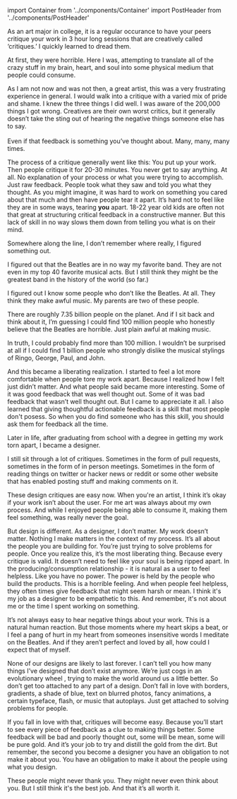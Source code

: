 import Container from '../components/Container'
import PostHeader from '../components/PostHeader'

<Container>
  <PostHeader 
    title="Getting Critiqued"
    published="03-04-17"
  />

  As an art major in college, it is a regular occurance to have
  your peers critique your work in 3 hour long sessions that are creatively
  called ‘critiques.’ I quickly learned to dread them.

  At first, they were horrible. Here I was, attempting to translate all of
  the crazy stuff in my brain, heart, and soul into some physical medium
  that people could consume.

  As I am not now and was not then, a great artist, this was a
  very frustrating experience in general. I would walk into a critique
  with a varied mix of pride and shame. I knew the three things I did well. I was aware of the 200,000 things I got wrong.
  Creatives are their own worst critics, but it generally doesn’t take the sting
  out of hearing the negative things someone else has to say.
  <br />
  <br />
  Even if that feedback is something you’ve thought about. Many, many, many times.

  The process of a critique generally went like this: You put up your work. Then people
  critique it for 20-30 minutes. You never get to say anything. At all. No
  explanation of your process or what you were trying to accomplish. Just raw feedback. People
  took what they saw and told you what they thought. As you might imagine, it was
  hard to work on something you cared about that much and then have people tear
  it apart. It’s hard not to feel like they are in some ways, tearing <b>you</b> apart.
  18-22 year old kids are often not that great at structuring critical feedback in a constructive
  manner. But this lack of skill in no way slows them down from telling you what is on their
  mind.

  Somewhere along the line, I don’t remember where really, I figured something out.

  I figured out that the Beatles are in no way my favorite band. They are not even in my
  top 40 favorite musical acts. But I still think they might be the greatest band
  in the history of the world (so far.)

  I figured out I know some people who don’t like the Beatles. At all.
  They think they make awful music. My parents are two of these people.

  There are roughly 7.35 billion people on the planet. And if I sit back and
  think about it, I’m guessing I could find 100 million people who honestly
  believe that the Beatles are horrible. Just plain awful at making music.

  In truth, I could probably find more than 100 million. I wouldn’t be
  surprised at all if I could find 1 billion people who
  strongly dislike the musical stylings of Ringo, George, Paul, and John.

  And this became a liberating realization. I started to feel a lot more
  comfortable when people tore my work apart. Because I realized how I felt
  just didn’t matter. And what people said became more interesting. Some of it
  was good feedback that was well thought out. Some of it was bad feedback that
  wasn’t well thought out. But I came to appreciate it all. I also learned that
  giving thoughtful actionable feedback is a skill that most people don't posess.
  So when you do find someone who has this skill, you should ask them for feedback all the time.

  Later in life, after graduating from school with a degree in getting my work torn apart, I became a designer.

  I still sit through a lot of critiques. Sometimes in the form
  of pull requests, sometimes in the form of in person meetings. Sometimes in
  the form of reading things on twitter or hacker news or reddit or some other
  website that has enabled posting stuff and making comments on it.

  These design critiques are easy now. When you're an artist, I think it’s okay if your
  work isn’t about the user. For me art was always about my own process. And while I
  enjoyed people being able to consume it, making them feel something, was really never the goal.

  But design is different. As a designer, I don’t matter. My work doesn’t
  matter. Nothing I make matters in the context of my process.  It’s all about
  the people you are building for. You’re just trying to solve problems for
  people. Once you realize this, it’s the most liberating thing. Because every
  critique is valid. It doesn’t need to feel like your soul is being ripped
  apart. In the producing/consumption relationship - it is natural as a user to feel
  helpless. Like you have no power. The power is held by the people who build the products.
  This is a horrible feeling. And when people feel helpless, they often times give feedback
  that might seem harsh or mean. I think it's my job as a designer to be empathetic to this. And remember,
  it's not about me or the time I spent working on something.

  It’s not always easy to hear negative things about your work. This is a natural
  human reaction. But those moments where my heart skips a beat, or I feel a pang
  of hurt in my heart from someones insensitive words I meditate on the Beatles.
  And if they aren’t perfect and loved by all, how could I expect that of myself.

  None of our designs are likely to last forever. I can’t tell you how many
  things I’ve designed that don’t exist anymore. We’re just cogs in an
  evolutionary wheel , trying to make the world around us a little better. So don’t get too
  attached to any part of a design. Don’t fall in love with borders,
  gradients, a shade of blue, text on blurred photos, fancy animations, a certain
  typeface, flash, or music that autoplays. Just get
  attached to solving problems for people.

If you fall in love with that, critiques will become easy. Because
you’ll start to see every piece of feedback as a clue to making things better.
Some feedback will be bad and poorly thought out, some will be mean, some will be pure gold. And
it’s your job to try and distill the gold from the dirt. But remember, the
second you become a designer you have an obligation to not
make it about you. You have an obligation to make it about the people using what you design.

  These people might never thank you. They might never even think about you.
  But I still think it's the best job. And that it’s all worth it.

</Container>
